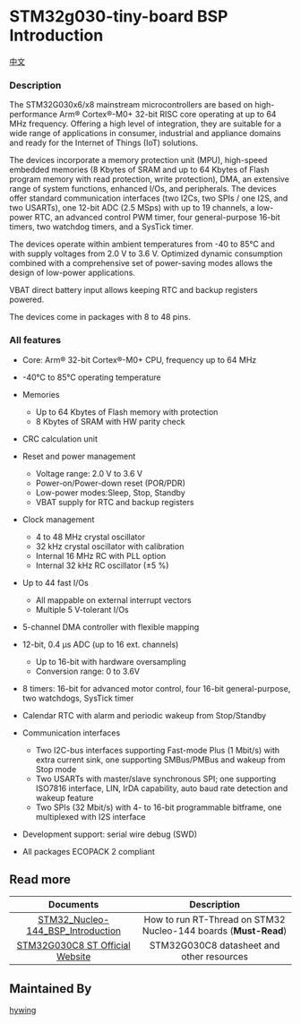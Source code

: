 # STM32g030-tiny-board BSP Introduction

[中文](README_zh.md) 

### Description

The STM32G030x6/x8 mainstream microcontrollers are based on high-performance Arm® Cortex®-M0+ 32-bit RISC core operating at up to 64 MHz frequency. Offering a high level of integration, they are suitable for a wide range of applications in consumer, industrial and appliance domains and ready for the Internet of Things (IoT) solutions.

The devices incorporate a memory protection unit (MPU), high-speed embedded memories (8 Kbytes of SRAM and up to 64 Kbytes of Flash program memory with read protection, write protection), DMA, an extensive range of system functions, enhanced I/Os, and peripherals. The devices offer standard communication interfaces (two I2Cs, two SPIs / one I2S, and two USARTs), one 12-bit ADC (2.5 MSps) with up to 19 channels, a low-power RTC, an advanced control PWM timer, four general-purpose 16-bit timers, two watchdog timers, and a SysTick timer.

The devices operate within ambient temperatures from -40 to 85°C and with supply voltages from 2.0 V to 3.6 V. Optimized dynamic consumption combined with a comprehensive set of power-saving modes allows the design of low-power applications.

VBAT direct battery input allows keeping RTC and backup registers powered.

The devices come in packages with 8 to 48 pins.

### All features

- Core: Arm® 32-bit Cortex®-M0+ CPU, frequency up to 64 MHz
- -40°C to 85°C operating temperature
- Memories
  - Up to 64 Kbytes of Flash memory with protection
  - 8 Kbytes of SRAM with HW parity check
- CRC calculation unit
- Reset and power management
  - Voltage range: 2.0 V to 3.6 V
  - Power-on/Power-down reset (POR/PDR)
  - Low-power modes:Sleep, Stop, Standby
  - VBAT supply for RTC and backup registers
- Clock management
  - 4 to 48 MHz crystal oscillator
  - 32 kHz crystal oscillator with calibration
  - Internal 16 MHz RC with PLL option
  - Internal 32 kHz RC oscillator (±5 %)
- Up to 44 fast I/Os
  - All mappable on external interrupt vectors
  - Multiple 5 V-tolerant I/Os

- 5-channel DMA controller with flexible mapping
- 12-bit, 0.4 µs ADC (up to 16 ext. channels)
  - Up to 16-bit with hardware oversampling
  - Conversion range: 0 to 3.6V
- 8 timers: 16-bit for advanced motor control, four 16-bit general-purpose, two watchdogs, SysTick timer
- Calendar RTC with alarm and periodic wakeup from Stop/Standby
- Communication interfaces
  - Two I2C-bus interfaces supporting Fast-mode Plus (1 Mbit/s) with extra current sink, one supporting SMBus/PMBus and wakeup from Stop mode
  - Two USARTs with master/slave synchronous SPI; one supporting ISO7816 interface, LIN, IrDA capability, auto baud rate detection and wakeup feature
  - Two SPIs (32 Mbit/s) with 4- to 16-bit programmable bitframe, one multiplexed with I2S interface
- Development support: serial wire debug (SWD)
- All packages ECOPACK 2 compliant

## Read more

|                          Documents                           |                         Description                          |
| :----------------------------------------------------------: | :----------------------------------------------------------: |
| [STM32_Nucleo-144_BSP_Introduction](../docs/STM32_Nucleo-144_BSP_Introduction.md) | How to run RT-Thread on STM32 Nucleo-144 boards (**Must-Read**) |
| [STM32G030C8 ST Official Website](https://www.st.com/en/microcontrollers-microprocessors/stm32g030c8.html) |          STM32G030C8 datasheet and other resources           |

## Maintained By

[hywing](https://github.com/hywing)